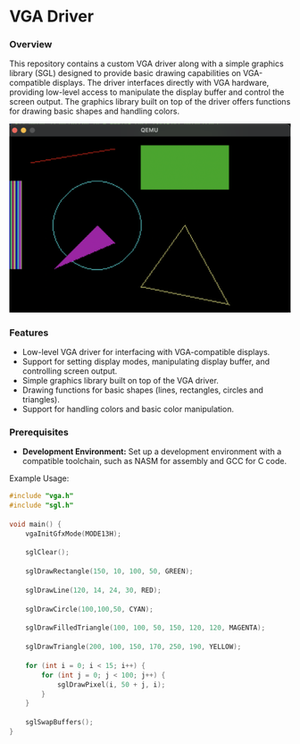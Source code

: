 # VGA Driver 
### Overview

This repository contains a custom VGA driver along with a simple graphics library (SGL) designed to provide basic drawing capabilities on VGA-compatible displays. The driver interfaces directly with VGA hardware, providing low-level access to manipulate the display buffer and control the screen output. The graphics library built on top of the driver offers functions for drawing basic shapes and handling colors.

<img src="img/qemu.png" alt="image" width="700" height="auto">

### Features
+ Low-level VGA driver for interfacing with VGA-compatible displays.
+ Support for setting display modes, manipulating display buffer, and controlling screen output.
+ Simple graphics library built on top of the VGA driver.
+ Drawing functions for basic shapes (lines, rectangles, circles and triangles).
+ Support for handling colors and basic color manipulation.

### Prerequisites
- **Development Environment:** Set up a development environment with a compatible toolchain, such as NASM for assembly and GCC for C code.

Example Usage:
```c
#include "vga.h"
#include "sgl.h"

void main() {
    vgaInitGfxMode(MODE13H);

    sglClear();

    sglDrawRectangle(150, 10, 100, 50, GREEN);

    sglDrawLine(120, 14, 24, 30, RED);

    sglDrawCircle(100,100,50, CYAN);

    sglDrawFilledTriangle(100, 100, 50, 150, 120, 120, MAGENTA);

    sglDrawTriangle(200, 100, 150, 170, 250, 190, YELLOW);
    
    for (int i = 0; i < 15; i++) {
        for (int j = 0; j < 100; j++) {
            sglDrawPixel(i, 50 + j, i);
        }
    }

    sglSwapBuffers();
}
```

